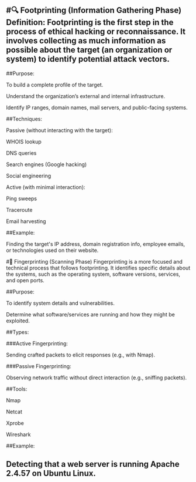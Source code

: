 #🔍 Footprinting (Information Gathering Phase)
Definition:
Footprinting is the first step in the process of ethical hacking or reconnaissance. It involves collecting as much information as possible about the target (an organization or system) to identify potential attack vectors.
---
##Purpose:

To build a complete profile of the target.

Understand the organization’s external and internal infrastructure.

Identify IP ranges, domain names, mail servers, and public-facing systems.

##Techniques:

Passive (without interacting with the target):

WHOIS lookup

DNS queries

Search engines (Google hacking)

Social engineering

Active (with minimal interaction):

Ping sweeps

Traceroute

Email harvesting

##Example:

Finding the target's IP address, domain registration info, employee emails, or technologies used on their website.

#🧬 Fingerprinting (Scanning Phase)
Fingerprinting is a more focused and technical process that follows footprinting. It identifies specific details about the systems, such as the operating system, software versions, services, and open ports.

##Purpose:

To identify system details and vulnerabilities.

Determine what software/services are running and how they might be exploited.

##Types:

###Active Fingerprinting:

Sending crafted packets to elicit responses (e.g., with Nmap).

###Passive Fingerprinting:

Observing network traffic without direct interaction (e.g., sniffing packets).

##Tools:

Nmap

Netcat

Xprobe

Wireshark

##Example:

Detecting that a web server is running Apache 2.4.57 on Ubuntu Linux.
---
